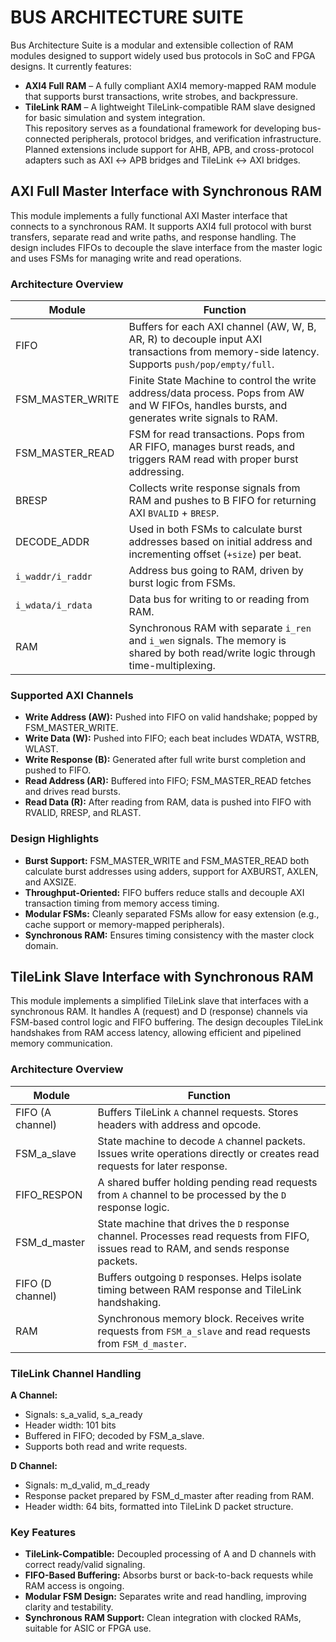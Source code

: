 # BUS ARCHITECTURE SUITE
Bus Architecture Suite is a modular and extensible collection of RAM modules designed to support widely used bus protocols in SoC and FPGA designs. It currently features:
* **AXI4 Full RAM** – A fully compliant AXI4 memory-mapped RAM module that supports burst transactions, write strobes, and backpressure.
* **TileLink RAM** – A lightweight TileLink-compatible RAM slave designed for basic simulation and system integration.  
This repository serves as a foundational framework for developing bus-connected peripherals, protocol bridges, and verification infrastructure. Planned extensions include support for AHB, APB, and cross-protocol adapters such as AXI ↔ APB bridges and TileLink ↔ AXI bridges.  
## AXI Full Master Interface with Synchronous RAM
This module implements a fully functional AXI Master interface that connects to a synchronous RAM. It supports AXI4 full protocol with burst transfers, separate read and write paths, and response handling. The design includes FIFOs to decouple the slave interface from the master logic and uses FSMs for managing write and read operations.

### Architecture Overview
| **Module**         | **Function**                                                                                                                                  |
| ------------------ | --------------------------------------------------------------------------------------------------------------------------------------------- |
| FIFO             | Buffers for each AXI channel (AW, W, B, AR, R) to decouple input AXI transactions from memory-side latency. Supports `push/pop/empty/full`.   |
| FSM_MASTER_WRITE | Finite State Machine to control the write address/data process. Pops from AW and W FIFOs, handles bursts, and generates write signals to RAM. |
| FSM_MASTER_READ  | FSM for read transactions. Pops from AR FIFO, manages burst reads, and triggers RAM read with proper burst addressing.                        |
| BRESP            | Collects write response signals from RAM and pushes to B FIFO for returning AXI `BVALID` + `BRESP`.                                           |
| DECODE_ADDR      | Used in both FSMs to calculate burst addresses based on initial address and incrementing offset (`+size`) per beat.                           |
| `i_waddr/i_raddr`  | Address bus going to RAM, driven by burst logic from FSMs.                                                                                    |
| `i_wdata/i_rdata`  | Data bus for writing to or reading from RAM.                                                                                                  |
| RAM              | Synchronous RAM with separate `i_ren` and `i_wen` signals. The memory is shared by both read/write logic through time-multiplexing.           |


### Supported AXI Channels 
  * **Write Address (AW):** Pushed into FIFO on valid handshake; popped by FSM_MASTER_WRITE.  
  * **Write Data (W):** Pushed into FIFO; each beat includes WDATA, WSTRB, WLAST.  
  * **Write Response (B):** Generated after full write burst completion and pushed to FIFO.  
  * **Read Address (AR):** Buffered into FIFO; FSM_MASTER_READ fetches and drives read bursts.  
  * **Read Data (R):** After reading from RAM, data is pushed into FIFO with RVALID, RRESP, and RLAST.  

### Design Highlights
* **Burst Support:** FSM_MASTER_WRITE and FSM_MASTER_READ both calculate burst addresses using adders, support for AXBURST, AXLEN, and AXSIZE.  
* **Throughput-Oriented:** FIFO buffers reduce stalls and decouple AXI transaction timing from memory access timing.  
* **Modular FSMs:** Cleanly separated FSMs allow for easy extension (e.g., cache support or memory-mapped peripherals).  
* **Synchronous RAM:** Ensures timing consistency with the master clock domain.  

## TileLink Slave Interface with Synchronous RAM
This module implements a simplified TileLink slave that interfaces with a synchronous RAM. It handles A (request) and D (response) channels via FSM-based control logic and FIFO buffering. The design decouples TileLink handshakes from RAM access latency, allowing efficient and pipelined memory communication.  

### Architecture Overview
| **Module**           | **Function**                                                                                                                           |
| ---------------------|--------------------------------------------------------------------------------------------------------------------------------------- |
| FIFO (A channel)     | Buffers TileLink `A` channel requests. Stores headers with address and opcode.                                                         |
| FSM_a_slave          | State machine to decode `A` channel packets. Issues write operations directly or creates read requests for later response.             |
| FIFO_RESPON          | A shared buffer holding pending read requests from `A` channel to be processed by the `D` response logic.                              |
| FSM_d_master         | State machine that drives the `D` response channel. Processes read requests from FIFO, issues read to RAM, and sends response packets. |
| FIFO (D channel)     | Buffers outgoing `D` responses. Helps isolate timing between RAM response and TileLink handshaking.                                    |
| RAM                  | Synchronous memory block. Receives write requests from `FSM_a_slave` and read requests from `FSM_d_master`.                            |

### TileLink Channel Handling
**A Channel:**
* Signals: s_a_valid, s_a_ready
* Header width: 101 bits
* Buffered in FIFO; decoded by FSM_a_slave.
* Supports both read and write requests.

**D Channel:**
* Signals: m_d_valid, m_d_ready
* Response packet prepared by FSM_d_master after reading from RAM.
* Header width: 64 bits, formatted into TileLink D packet structure.

### Key Features
* **TileLink-Compatible:** Decoupled processing of A and D channels with correct ready/valid signaling.
* **FIFO-Based Buffering:** Absorbs burst or back-to-back requests while RAM access is ongoing.
* **Modular FSM Design:** Separates write and read handling, improving clarity and testability.
* **Synchronous RAM Support:** Clean integration with clocked RAMs, suitable for ASIC or FPGA use.
